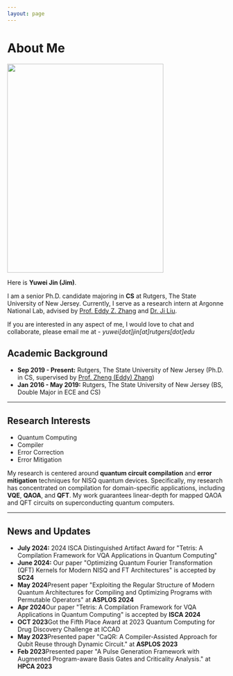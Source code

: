 ```yaml
---
layout: page
---
```


# About Me

<img src="https://jim-yw.github.io/me.JPG" class="floatpic" width="360" height="480">

Here is **Yuwei Jin (Jim)**.

I am a senior Ph.D. candidate majoring in **CS** at Rutgers, The State University of New Jersey. Currently, I serve as a research intern  at Argonne National Lab, advised by [Prof. Eddy Z. Zhang](https://people.cs.rutgers.edu/zz124/) and [Dr. Ji Liu](https://www.anl.gov/profile/ji-liu). 

If you are interested in any aspect of me, I would love to chat and collaborate, please email me at - *yuwei[dot]jin[at]rutgers[dot]edu*

## Academic Background

- **Sep 2019 - Present:** Rutgers, The State University of New Jersey (Ph.D. in CS, supervised by [Prof. Zheng (Eddy) Zhang](https://people.cs.rutgers.edu/zz124/))
- **Jan 2016 - May 2019:** Rutgers, The State University of New Jersey (BS, Double Major in ECE and CS)

---

## Research Interests

- Quantum Computing
- Compiler
- Error Correction
- Error Mitigation

My research is centered around **quantum circuit compilation** and **error mitigation** techniques for NISQ quantum devices. Specifically, my research has concentrated on compilation for domain-specific applications, including **VQE**, **QAOA**, and **QFT**. My work guarantees linear-depth for mapped QAOA and QFT circuits on superconducting quantum computers.


---

## News and Updates
- **July 2024:** 2024 ISCA Distinguished Artifact Award for "Tetris: A Compilation Framework for VQA Applications in Quantum Computing"
- **June 2024:** Our paper "Optimizing Quantum Fourier Transformation (QFT) Kernels for Modern NISQ and FT Architectures" is accepted by **SC24**
- **May 2024**Present paper "Exploiting the Regular Structure of Modern Quantum Architectures for Compiling and Optimizing Programs with Permutable Operators" at **ASPLOS 2024**
- **Apr 2024**Our paper "Tetris: A Compilation Framework for VQA Applications in Quantum Computing" is accepted by **ISCA 2024**
- **OCT 2023**Got the Fifth Place Award at 2023 Quantum Computing for Drug Discovery Challenge at ICCAD
- **May 2023**Presented paper "CaQR: A Compiler-Assisted Approach for Qubit Reuse through Dynamic Circuit." at **ASPLOS 2023**
- **Feb 2023**Presented paper "A Pulse Generation Framework with Augmented Program-aware Basis Gates and Criticality Analysis." at **HPCA 2023**



